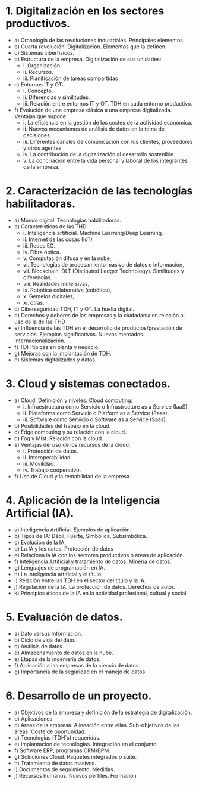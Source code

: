 # 1. Digitalización en los sectores productivos.
- a) Cronología de las revoluciones industriales. Principales elementos.
- b) Cuarta revolución. Digitalización. Elementos que la definen.
- c) Sistemas ciberfísicos.
- d) Estructura de la empresa. Digitalización de sus unidades:
  - i. Organización.
  - ii. Recursos.
  - iii. Planificación de tareas compartidas
- e) Entornos IT y OT:
  - i. Concepto.
  - ii. Diferencias y similitudes.
  - iii. Relación entre entornos IT y OT. TDH en cada entorno productivo.
- f) Evolución de una empresa clásica a una empresa digitalizada. Ventajas que supone:
  - i. La eficiencia en la gestión de los costes de la actividad económica.
  - ii. Nuevos mecanismos de análisis de datos en la toma de decisiones.
  - iii. Diferentes canales de comunicación con los clientes, proveedores y otros agentes
  - iv. La contribución de la digitalización al desarrollo sostenible.
  - v. La conciliación entre la vida personal y laboral de los integrantes de la empresa.

# 2. Caracterización de las tecnologías habilitadoras.
- a) Mundo digital. Tecnologías habilitadoras.
- b) Características de las THD:
  - i. Inteligencia artificial. Machine Learning/Deep Learning.
  - ii. Internet de las cosas (IoT)
  - iii. Redes 5G.
  - iv. Fibra óptica.
  - v. Computación difusa y en la nube,
  - vi. Tecnologías de procesamiento masivo de datos e información,
  - vii. Blockchain, DLT (Distibuted Ledger Technology). Similitudes y diferencias.
  - viii. Realidades inmersivas,
  - ix. Robótica colaborativa (cobótica),
  - x. Gemelos digitales,
  - xi. otras.
- c) Ciberseguridad TDH, IT y OT. La huella digital.
- d) Derechos y deberes de las empresas y la ciudadanía en relación al uso de la de las THD
- e) Influencia de las TDH en el desarrollo de productos/prestación de servicios. Ejemplos significativos. Nuevos mercados. Internacionalización.
- f) TDH típicas en planta y negocio.
- g) Mejoras con la implantación de TDH.
- h) Sistemas digitalizados y datos.

# 3. Cloud y sistemas conectados.
- a) Cloud. Definición y niveles. Cloud computing:
  - i. Infraestructura como Servicio o Infrastructure as a Service (IaaS).
  - ii. Plataforma como Servicio o Platform as a Service (Paas).
  - iii. Software como Servicio o Software as a Service (Saas).
- b) Posibilidades del trabajo en la cloud.
- c) Edge computing y su relación con la cloud.
- d) Fog y Mist. Relación con la cloud.
- e) Ventajas del uso de los recursos de la cloud:
  - i. Protección de datos.
  - ii. Interoperabilidad.
  - iii. Movilidad.
  - iv. Trabajo cooperativo.
- f) Uso de Cloud y la rentabilidad de la empresa.

# 4. Aplicación de la Inteligencia Artificial (IA).
- a) Inteligencia Artificial. Ejemplos de aplicación.
- b) Tipos de IA: Débil, Fuerte, Simbólica, Subsimbólica.
- c) Evolución de la IA.
- d) La IA y los datos. Protección de datos
- e) Relaciona la IA con los sectores productivos o áreas de aplicación.
- f) Inteligencia Artificial y tratamiento de datos. Minería de datos.
- g) Lenguajes de programación en IA.
- h) La Inteligencia artificial y el título.
- i) Relación entre las TDH en el sector del título y la IA.
- j) Regulación de la IA. La protección de datos. Derechos de autor.
- k) Principios éticos de la IA en la actividad profesional, cultual y social.

# 5. Evaluación de datos.
- a) Dato versus Información.
- b) Ciclo de vida del dato.
- c) Análisis de datos.
- d) Almacenamiento de datos en la nube.
- e) Etapas de la ingeniería de datos.
- f) Aplicación a las empresas de la ciencia de datos.
- g) Importancia de la seguridad en el manejo de datos.

# 6. Desarrollo de un proyecto.
- a) Objetivos de la empresa y definición de la estrategia de digitalización.
- b) Aplicaciones.
- c) Áreas de la empresa. Alineación entre ellas. Sub-objetivos de las áreas. Coste de oportunidad.
- d) Tecnologias (TDH´s) requeridas.
- e) Implantación de tecnologías. Integración en el conjunto.
- f) Software ERP, programas CRM/BPM.
- g) Soluciones Cloud. Paquetes integrados o suite.
- h) Tratamiento de datos masivos.
- i) Documentos de seguimiento. Medidas.
- j) Recursos humanos. Nuevos perfiles. Formación

